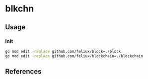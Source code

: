 # blkchn

## Usage

### Init

```bash
go mod edit -replace github.com/feliux/block=./block
go mod edit -replace github.com/feliux/blockchain=./blockchain
```

## References

